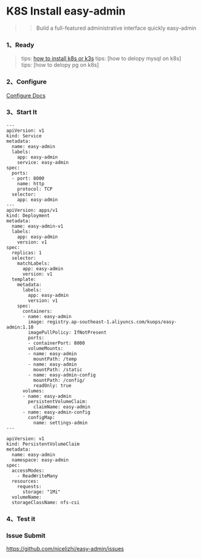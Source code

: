 # K8S Install easy-admin
> > Build a full-featured administrative interface quickly easy-admin

### 1、Ready
> tips: [how to install k8s or k3s](https://nicelizhi.github.io/easy-admin/guide/install/howtoinstallk8sork3s)
> tips: [how to delopy mysql on k8s]  
> tips: [how to delopy pg on k8s]  


### 2、Configure

[Configure Docs](https://nicelizhi.github.io/easy-admin/guide/configure/)

### 3、Start It
```
---
apiVersion: v1
kind: Service
metadata:
  name: easy-admin
  labels:
    app: easy-admin
    service: easy-admin
spec:
  ports:
  - port: 8000
    name: http
    protocol: TCP
  selector:
    app: easy-admin
---
apiVersion: apps/v1
kind: Deployment
metadata:
  name: easy-admin-v1
  labels:
    app: easy-admin
    version: v1
spec:
  replicas: 1
  selector:
    matchLabels:
      app: easy-admin
      version: v1
  template:
    metadata:
      labels:
        app: easy-admin
        version: v1
    spec:
      containers:
      - name: easy-admin
        image: registry.ap-southeast-1.aliyuncs.com/kuops/easy-admin:1.10
        imagePullPolicy: IfNotPresent
        ports:
        - containerPort: 8000
        volumeMounts:
        - name: easy-admin
          mountPath: /temp
        - name: easy-admin
          mountPath: /static
        - name: easy-admin-config
          mountPath: /config/
          readOnly: true
      volumes:
      - name: easy-admin
        persistentVolumeClaim:
          claimName: easy-admin
      - name: easy-admin-config
        configMap:
          name: settings-admin
---
````
```
apiVersion: v1
kind: PersistentVolumeClaim
metadata:
  name: easy-admin
  namespace: easy-admin
spec:
  accessModes:
    - ReadWriteMany
  resources:
    requests:
      storage: "1Mi"
  volumeName:
  storageClassName: nfs-csi
```


### 4、Test it

### Issue Submit
https://github.com/nicelizhi/easy-admin/issues